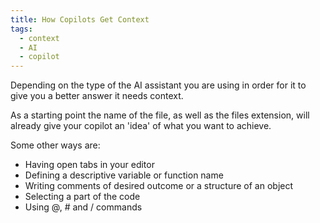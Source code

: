 ```yaml
---
title: How Copilots Get Context
tags:
  - context
  - AI
  - copilot
---
```

Depending on the type of the AI assistant you are using in order for it to give you a better answer it needs context.

As a starting point the name of the file, as well as the files extension, will already give your copilot an 'idea' of what you want to achieve.

Some other ways are:
- Having open tabs in your editor
- Defining a descriptive variable or function name
- Writing comments of desired outcome or a structure of an object
- Selecting a part of the code
- Using @, # and  / commands